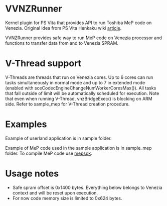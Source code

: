 # VVNZRunner
Kernel plugin for PS Vita that provides API to run Toshiba MeP code on Venezia.
Original idea from PS Vita Henkaku wiki [article](https://wiki.henkaku.xyz/vita/Venezia).

VVNZRunner provides safe way to run MeP code on Venezia processor and functions to transfer data from and to Venezia SPRAM.

# V-Thread support

V-Threads are threads that run on Venezia cores. Up to 6 cores can run tasks simultaneously in normal mode and up to 7 in extended mode (enabled with sceCodecEngineChangeNumWorkerCoresMax()). All tasks that fall outside of limit will be automatically scheduled for execution. Note that even when running V-Thread, vnzBridgeExec() is blocking on ARM side. Refer to sample_mep for V-Thread creation procedure.

# Examples

Example of userland application is in sample folder.

Example of MeP code used in the sample application is in sample_mep folder. To compile MeP code use [mepsdk](https://github.com/TeamMolecule/mepsdk).

# Usage notes

- Safe spram offset is 0x1400 bytes. Everything below belongs to Venezia context and will be reset upon execution.
- For now code memory size is limited to 0x624 bytes.


